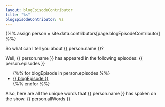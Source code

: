 ```yaml
---
layout: blogEpisodeContributor
title: "%s"
blogEpisodeContributor: %s
---
```

{%% assign person = site.data.contributors[page.blogEpisodeContributor] %%}

So what can I tell you about {{ person.name }}?

Well, {{ person.name }} has appeared in the following episodes: {{ person.episodes }}

<ul>
{%% for blogEpisode in person.episodes %%}
    <li class="blogEpisode-container">
      <span class="blogEpisode-link">
        <a href="/episodes/{{ blogEpisode }}.html">{{ blogEpisode }}</a>
      </span>
    </li>
{%% endfor %%}
</ul>

Also, here are all the unique words that {{ person.name }} has spoken on the show: {{ person.allWords }}

<script language="javascript">
(function() {
    var data = '{{ person }}';
    while (data.indexOf("=>") > -1) {
      data = data.replace("=>",":");
    }
    data = JSON.parse(data);
    var allWords = data['allWords'];
    var name = data['name'];
    var normalizedName = data['normalized-name'];
    var episodes = data['episodes'];

    console.log(name);
})();
</script>

